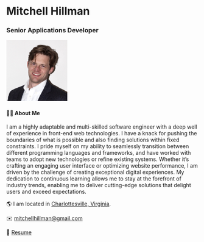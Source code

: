 # Mitchell Hillman

### Senior Applications Developer

<img src="portrait.jpg" alt="portrait" style="width:160px; "/>

#### 🧙‍♂️ About Me 
I am a highly adaptable and multi-skilled software engineer with a deep well of experience in front-end web technologies. I have a knack for pushing the boundaries of what is possible and also finding solutions within fixed constraints. I pride myself on my ability to seamlessly transition between different programming languages and frameworks, and have worked with teams to adopt new technologies or refine existing systems. Whether it’s crafting an engaging user interface or optimizing website performance, I am driven by the challenge of creating exceptional digital experiences. My dedication to continuous learning allows me to stay at the forefront of industry trends, enabling me to deliver cutting-edge solutions that delight users and exceed expectations.

🌎 I am located in [Charlottesville, Virginia](https://en.wikipedia.org/wiki/Charlottesville,_Virginia).

✉️ [mitchellhillman@gmail.com](mitchellhillman@gmail.com)

📄 [Resume](Resume-MitchellHillman.pdf)